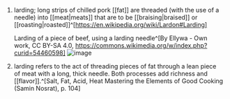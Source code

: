 1. larding; long strips of chilled pork [[fat]] are threaded (with the use of a needle) into [[meat|meats]] that are to be [[braising|braised]] or [[roasting|roasted]]^[https://en.wikipedia.org/wiki/Lardon#Larding]
   
   Larding of a piece of beef, using a larding needle^[By Ellywa - Own work, CC BY-SA 4.0, https://commons.wikimedia.org/w/index.php?curid=54460598]
   ![image](https://upload.wikimedia.org/wikipedia/commons/3/3a/Larderen_van_rosbief_%282%29.jpg)
2. larding refers to the act of threading pieces of fat through a lean piece of meat with a long, thick needle. Both processes add richness and [[flavor]].^[Salt, Fat, Acid, Heat Mastering the Elements of Good Cooking (Samin Nosrat), p. 104]